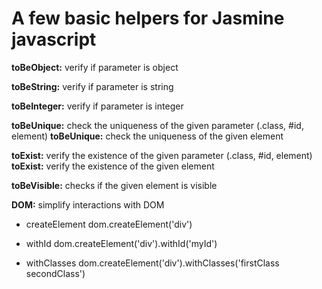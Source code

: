 # A few basic helpers for Jasmine javascript

**toBeObject:** verify if parameter is object

**toBeString:** verify if parameter is string

**toBeInteger:** verify if parameter is integer

**toBeUnique:** check the uniqueness of the given parameter (.class, #id, element)
**toBeUnique:** check the uniqueness of the given element

**toExist:** verify the existence of the given parameter (.class, #id, element)
**toExist:** verify the existence of the given element

**toBeVisible:** checks if the given element is visible

**DOM:** simplify interactions with DOM
- createElement
  dom.createElement('div')

- withId
  dom.createElement('div').withId('myId')

- withClasses
  dom.createElement('div').withClasses('firstClass secondClass')

